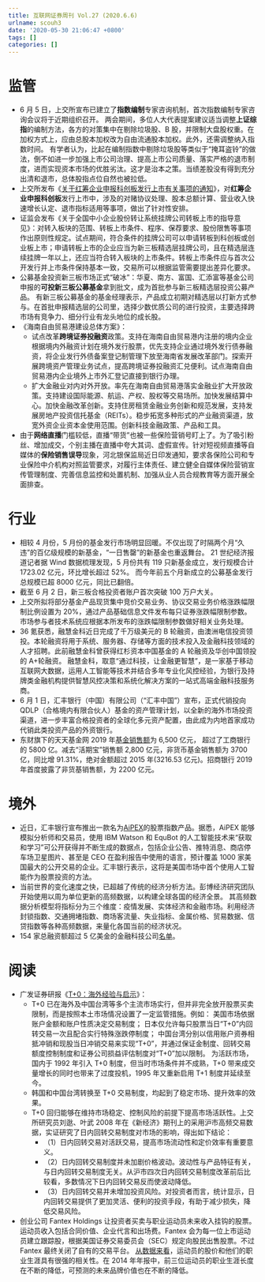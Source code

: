```yaml
---
title: 互联网证券周刊 Vol.27 (2020.6.6)
urlname: scouh3
date: '2020-05-30 21:06:47 +0800'
tags: []
categories: []
---
```


# 监管

- 6 月 5 日，上交所宣布已建立了**指数编制**专家咨询机制，首次指数编制专家咨询会议将于近期组织召开。
  两会期间，多位人大代表提案建议适当调整**上证综指**的编制方法，各方的对策集中在剔除垃圾股、B 股，并限制大盘股权重。在加权方式上，应由总股本加权改为自由流通股本加权。此外，还需调整纳入指数时间。
  有学者认为，比起在编制指数中剔除垃圾股等类似于“掩耳盗铃”的做法，倒不如进一步加强上市公司治理、提高上市公司质量、落实严格的退市制度，进而实现资本市场的优胜劣汰。这才是治本之策。当绩差股没有得到充分出清和退市，总体股指点位自然也被拉低。
- 上交所发布《[关于红筹企业申报科创板发行上市有关事项的通知](http://www.sse.com.cn/aboutus/mediacenter/hotandd/c/c_20200605_5119175.shtml)》，对**红筹企业申报科创板**发行上市中，涉及的对赌协议处理、股本总额计算、营业收入快速增长认定、退市指标适用等事项，做出了针对性安排。
- 证监会发布《关于全国中小企业股份转让系统挂牌公司转板上市的指导意见》：对转入板块的范围、转板上市条件、程序、保荐要求、股份限售等事项作出原则性规定。试点期间，符合条件的挂牌公司可以申请转板到科创板或创业板上市；申请转板上市的企业应当为新三板精选层挂牌公司，且在精选层连续挂牌一年以上，还应当符合转入板块的上市条件。转板上市条件应与首次公开发行并上市条件保持基本一致，交易所可以根据监管需要提出差异化要求。
- 公募基金投资新三板市场正式“破冰”：华夏、南方、富国、汇添富等基金公司申报的**可投新三板公募基金**拿到批文，成为首批参与新三板精选层投资公募产品。
  有新三板公募基金的基金经理表示，产品成立初期对精选层以打新方式参与。在首批申报精选层的公司里，选择少数优质公司的进行投资，主要选择跨市场有竞争力、细分行业有龙头地位的成长股。
- 《海南自由贸易港建设总体方案》：
  - 试点改革**跨境证券投融资**政策。支持在海南自由贸易港内注册的境内企业根据境内外融资计划在境外发行股票，优先支持企业通过境外发行债券融资，将企业发行外债备案登记制管理下放至海南省发展改革部门。探索开展跨境资产管理业务试点，提高跨境证券投融资汇兑便利。试点海南自由贸易港内企业境外上市外汇登记直接到银行办理。
  - 扩大金融业对内对外开放。率先在海南自由贸易港落实金融业扩大开放政策。支持建设国际能源、航运、产权、股权等交易场所。加快发展结算中心。加快金融改革创新。支持住房租赁金融业务创新和规范发展，支持发展房地产投资信托基金（REITs）。稳步拓宽多种形式的产业融资渠道，放宽外资企业资本金使用范围。创新科技金融政策、产品和工具。
- 由于**网络直播**门槛较低，直播“带货”也被一些保险营销号盯上了。为了吸引粉丝、增加成交，个别主播在直播中夸大其词、虚假宣传。针对短视频直播等自媒体的**保险销售误导**现象，河北银保监局近日印发通知，要求各保险公司和专业保险中介机构对照监管要求，对履行主体责任、建立健全自媒体保险营销宣传管理制度、完善信息监控和处置机制、加强从业人员合规教育等方面开展全面排查。

# 行业

- 相较 4 月份，5 月份的基金发行市场明显回暖。不仅出现了时隔两个月“久违”的百亿级规模的新基金，“一日售罄”的新基金也重返舞台。
  21 世纪经济报道记者据 Wind 数据梳理发现，5 月份共有 119 只新基金成立，发行规模合计 1723.02 亿元，环比增长超过 52%。
  而今年前五个月新成立的公募基金发行总规模已超 8000 亿元，同比已翻倍。
- 截至 6 月 2 日，新三板合格投资者账户首次突破 100 万户大关。
- 上交所拟将部分基金产品现货集中竞价交易业务、协议交易业务价格涨跌幅限制比例设置为 20%，通过产品基础信息文件发布每只证券涨跌幅限制参数。市场参与者技术系统应根据本所发布的涨跌幅限制参数做好相关业务处理。
- 36 氪获悉，融慧金科近日完成了千万级美元的 B 轮融资，由澳洲电信投资领投。本轮融资将用于系统、服务器、存储等方面的技术投入及金融科技领域的人才招聘。此前融慧金科曾获得红杉资本中国基金的 A 轮融资及华创中国领投的 A+轮融资。
  融慧金科，取意“通过科技，让金融更智慧”，是一家基于移动互联网大数据，运用人工智能等技术并结合多年专业化风控经验，为银行及持牌类金融机构提供智慧风控决策和系统化解决方案的一站式高端金融科技服务商。
- 6 月 1 日，汇丰银行（中国）有限公司（“汇丰中国”）宣布，正式代销投向 QDLP（合格境内有限合伙人）基金的资产管理计划，以全新的海外市场投资渠道，进一步丰富合格投资者的全球化多元资产配置，由此成为内地首家成功代销此类投资产品的外资银行。
- 东财旗下的天天基金网 2019 年[基金销售额](https://ruhetouzi.com/t/topic/88815)为 6,500 亿元， 超过了工商银行的 5800 亿。减去“活期宝”销售额 2,800 亿元，非货币基金销售额为 3700 亿，同比增 91.31%，绝对金额超过 2015 年(3216.53 亿元)。招商银行 2019 年首度披露了非货基销售额，为 2200 亿元。

# 境外

- 近日，汇丰银行宣布推出一款名为[AiPEX](http://aipex.gbm.hsbc.com/)的股票指数产品。据悉，AiPEX 能够模拟分析师和交易员，使用 IBM Watson 和 EquBot 的人工智能技术来“获取和学习”可公开获得并不断生成的数据点，包括企业公告、推特消息、商店停车场卫星图片、甚至是 CEO 在盈利报告中使用的语言，预计覆盖 1000 家美国最大的公开交易的企业。汇丰银行表示，这将是美国市场中首个使用人工智能作为股票投资的方法。
- 当前世界的变化速度之快，已超越了传统的经济分析方法。彭博经济研究团队开始使用以周为单位更新的高频数据，以构建全球各国的经济全景。
  其高频数据分析模型将指标分为三个维度：疫情发展、实体经济和金融市场。利用经济封锁指数、交通拥堵指数、商场客流量、失业指标、金属价格、贸易数据、信贷指数等各种高频数据，来量化各国当前的经济状况。
- 154 家总融资额超过 5 亿美金的金融科技公司[名单](https://xueqiu.com/7246150846/150474675)。

# 阅读

- 广发证券研报《[T+0：海外经验与启示](http://pdf.dfcfw.com/pdf/H3_AP202006011381498486_1.pdf)》：
  - T+0 已在海外及中国台湾等多个主流市场实行，但并非完全放开股票买卖限制，而是按照本土市场情况设置了一定监管措施。例如：
    美国市场依据账户金额和账户性质决定交易制度；
    日本仅允许每只股票当日“T+0”内回转交易一次且配合实行特殊涨跌停制度；
    中国台湾分别以信用账户资券相抵冲销和现股当日冲销交易来实现“T+0”，并通过保证金制度、回转交易额度控制制度和证券公司损益评估制度对“T+0”加以限制。
    为活跃市场，国内于 1992 年引入 T+0 制度，但当时市场条件并不成熟，T+0 带来成交量增长的同时也带来了过度投机，1995 年又重新启用 T+1 制度并延续至今。
  - 韩国和中国台湾转换至 T+0 交易制度，均起到了稳定市场、提升效率的效果。
  - T+0 回归能够在维持市场稳定、控制风险的前提下提高市场活跃性。上交所研究员刘逖、叶武 2008 年在《新经济》期刊上的采用沪市高频交易数据，实证研究了日内回转交易制度对市场的影响，得出如下结论：
    - （1）日内回转交易对活跃交易，提高市场流动性和定价效率有重要意义。
    - （2）日内回转交易制度并未加剧价格波动。波动性与产品特征有关，与日内回转交易制度无关。从沪市四次日内回转交易制度改革前后比较看，多数情况下日内回转交易反而使波动降低。
    - （3）日内回转交易并未增加投资风险。对投资者而言，统计显示，日内回转交易提供了更加灵活、便利的投资手段，有助于减少损失，降低交易风险。
- 创业公司 Fantex Holdings 让投资者买卖与职业运动员未来收入挂钩的股票。运动员收入包括合同价值、企业代言和出场费。Fantex 会为每一位上市运动员建立跟踪股，根据美国证券交易委员会（SEC）规定向股民出售股票。不过 Fantex 最终关闭了自有的交易平台。
  [从数据来看](http://www.frontseaasset.com/frontseaasset/worldwide/greater-china/insights/e-sports.html)，运动员的股价和他们的职业生涯具有很强的相关性。在 2014 年年报中，前三位运动员的职业生涯长度在不断的降低，可预测的未来品牌价值也在不断的降低。
